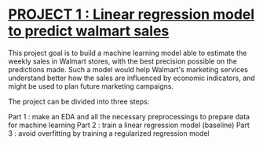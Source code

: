 # [PROJECT 1 : Linear regression model to predict walmart sales](https://github.com/KevinGfox/Walmart-project)
This project goal is to build a machine learning model able to estimate the weekly sales in Walmart stores, with the best precision possible on the predictions made. Such a model would help Walmart's marketing services understand better how the sales are influenced by economic indicators, and might be used to plan future marketing campaigns.

The project can be divided into three steps:

Part 1 : make an EDA and all the necessary preprocessings to prepare data for machine learning 
Part 2 : train a linear regression model (baseline) 
Part 3 : avoid overfitting by training a regularized regression model
